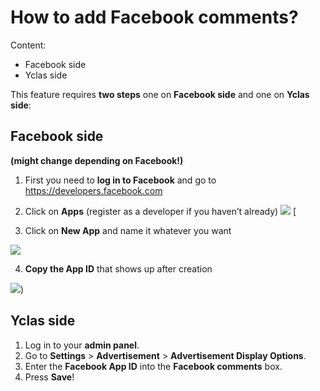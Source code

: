 # How to add Facebook comments?

Content:
-   Facebook side
-   Yclas side

This feature requires  **two steps**  one on  **Facebook side**  and one on  **Yclas side**:

## Facebook side

**(might change depending on Facebook!)**

1.  First you need to  **log in to Facebook**  and go to https://developers.facebook.com
2.  Click on  **Apps**  (register as a developer if you haven’t already)
![](https://raw.githubusercontent.com/yclas/guides/master/images/fb1.png)
[

3. Click on  **New App**  and name it whatever you want

![](https://raw.githubusercontent.com/yclas/guides/master/images/fb2.png)

4.  **Copy the App ID**  that shows up after creation

![](https://raw.githubusercontent.com/yclas/guides/master/images/fb3.png))
## Yclas side

1.  Log in to your  **admin panel**.
2.  Go to  **Settings**  >  **Advertisement**  >  **Advertisement Display Options**.
3.  Enter the  **Facebook App ID**  into the  **Facebook comments**  box.
4.  Press  **Save**!
